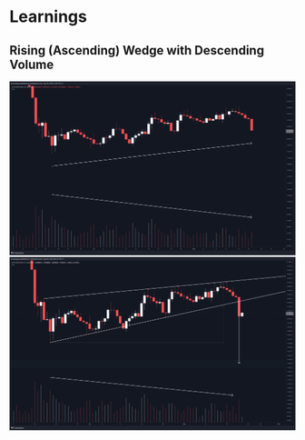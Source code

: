 # Learnings

## Rising (Ascending) Wedge with Descending Volume

![btc](/assets/images/tradingview/BTCUSDTPERP_2022-08-19_12-16-02_9cbb2.png)
![btc](/assets/images/tradingview/BTCUSDTPERP_2022-08-20_08-31-37_8f035.png)
